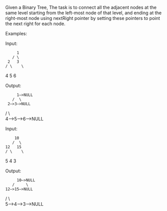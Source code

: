 Given a Binary Tree, The task is to connect all the adjacent nodes at the same level starting from the left-most node of that level, and ending at the right-most node using nextRight pointer by setting these pointers to point the next right for each node. 

Examples: 

Input:

         1
       / \
     2   3
    / \    \
  4   5   6


Output:

         1—>NULL
       /  \
     2–>3–>NULL
   /   \      \
 4–>5–>6–>NULL

Input:

        10
       /  \
    12   15
    / \    \
  5   4   3

Output:

         10—>NULL
       /     \
    12–>15–>NULL
   /   \      \
 5–>4–>3–>NULL
